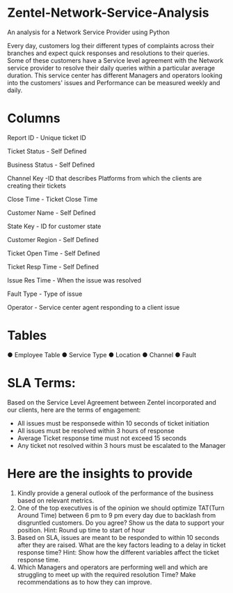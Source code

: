 # Zentel-Network-Service-Analysis
An analysis for a Network Service Provider using  Python

Every day, customers log their different types of complaints across their branches and expect quick responses and resolutions to their queries. Some of these customers have a Service level agreement with the Network service provider to resolve their daily queries within a particular average duration. 
This service center has different Managers and operators looking into the customers' issues and Performance can be measured weekly and daily.

# Columns
Report ID - Unique ticket ID

Ticket Status - Self Defined

Business Status - Self Defined

Channel Key -ID that describes Platforms from which the clients are creating their tickets

Close Time - Ticket Close Time

Customer Name - Self Defined

State Key - ID for customer state

Customer Region - Self Defined

Ticket Open Time - Self Defined

Ticket Resp Time - Self Defined

Issue Res Time - When the issue was resolved

Fault Type - Type of issue

Operator - Service center agent responding to a client issue

# Tables
● Employee Table
● Service Type
● Location
● Channel
● Fault

# SLA Terms:
Based on the Service Level Agreement between Zentel incorporated and our clients, here are
the terms of engagement:
- All issues must be responsede within 10 seconds of ticket initiation
- All issues must be resolved within 3 hours of response
- Average Ticket response time must not exceed 15 seconds
- Any ticket not resolved within 3 hours must be escalated to the Manager

# Here  are the insights to provide
1. Kindly provide a general outlook of the performance of the business based on relevant
metrics.
2. One of the top executives is of the opinion we should optimize TAT(Turn Around Time)
between 6 pm to 9 pm every day due to backlash from disgruntled customers. Do you
agree?
Show us the data to support your position.
Hint: Round up time to start of hour
3. Based on SLA, issues are meant to be responded to within 10 seconds after they are
raised.
What are the key factors leading to a delay in ticket response time?
Hint: Show how the different variables affect the ticket response time.
4. Which Managers and operators are performing well and which are struggling to meet up
with the required resolution Time?
Make recommendations as to how they can improve.
